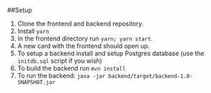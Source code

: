 ##Setup
1. Clone the frontend and backend repository.
2. Install `yarn`
3. In the frontend directory run `yarn; yarn start`.
4. A new card with the frontend should open up.
5. To setup a backend install and setup Postgres database (use the `initdb.sql` script if you wish)
6. To build the backend run `mvn install`
7. To run the backend: `java -jar backend/target/backend-1.0-SNAPSHOT.jar`
